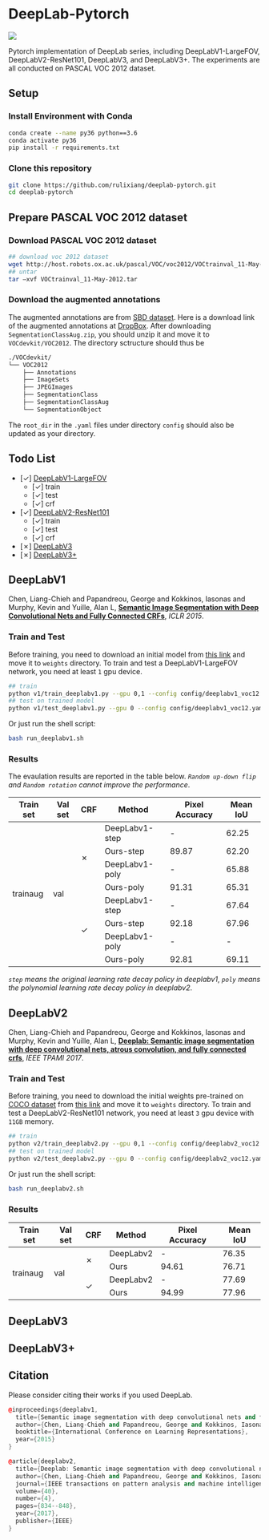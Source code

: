 # DeepLab-Pytorch

![](https://img.shields.io/badge/Language-Python-blue.svg)

Pytorch implementation of DeepLab series, including DeepLabV1-LargeFOV, DeepLabV2-ResNet101, DeepLabV3, and DeepLabV3+. The experiments are all conducted on PASCAL VOC 2012 dataset.

## Setup

### Install Environment with Conda
``` bash
conda create --name py36 python==3.6
conda activate py36
pip install -r requirements.txt
```
### Clone this repository
``` bash
git clone https://github.com/rulixiang/deeplab-pytorch.git
cd deeplab-pytorch
```

## Prepare PASCAL VOC 2012 dataset

### Download PASCAL VOC 2012 dataset

``` bash
## download voc 2012 dataset
wget http://host.robots.ox.ac.uk/pascal/VOC/voc2012/VOCtrainval_11-May-2012.tar
## untar
tar –xvf VOCtrainval_11-May-2012.tar
```
### Download the augmented annotations
The augmented annotations are from [SBD dataset](http://home.bharathh.info/pubs/codes/SBD/download.html). Here is a download link of the augmented annotations at
[DropBox](https://www.dropbox.com/s/oeu149j8qtbs1x0/SegmentationClassAug.zip?dl=0). After downloading ` SegmentationClassAug.zip `, you should unzip it and move it to `VOCdevkit/VOC2012`. The directory sctructure should thus be 

``` bash
./VOCdevkit/
└── VOC2012
    ├── Annotations
    ├── ImageSets
    ├── JPEGImages
    ├── SegmentationClass
    ├── SegmentationClassAug
    └── SegmentationObject
```
The `root_dir` in the `.yaml` files under directory `config` should also be updated as your directory.

## Todo List
- [&#10003;] [DeepLabV1-LargeFOV](#DeepLabV1)
  - [&#10003;] train
  - [&#10003;] test
  - [&#10003;] crf
- [&#10003;] [DeepLabV2-ResNet101](#DeepLabV2)
  - [&#10003;] train
  - [&#10003;] test
  - [&#10003;] crf 
- [&#10007;] [DeepLabV3](#DeepLabV3)
- [&#10007;] [DeepLabV3+](#DeepLabV3+)

## DeepLabV1
Chen, Liang-Chieh and Papandreou, George and Kokkinos, Iasonas and Murphy, Kevin and Yuille, Alan L, [**Semantic Image Segmentation with Deep Convolutional Nets and Fully Connected CRFs**](https://arxiv.org/abs/1412.7062), *ICLR 2015*. 
### Train and Test
Before training, you need to download an initial model from [this link](https://github.com/wangleihitcs/DeepLab-V1-PyTorch/blob/master/data/deeplab_largeFOV.pth) and move it to `weights` directory.
To train and test a DeepLabV1-LargeFOV network, you need at least `1` gpu device.

``` bash
## train
python v1/train_deeplabv1.py --gpu 0,1 --config config/deeplabv1_voc12.yaml
## test on trained model
python v1/test_deeplabv1.py --gpu 0 --config config/deeplabv1_voc12.yaml --crf True
```
Or just run the shell script:
``` bash
bash run_deeplabv1.sh
```
### Results
The evaulation results are reported in the table below. *` Random up-down flip ` and ` Random rotation ` cannot improve the performance*.

<table>
<thead>
  <tr>
    <th>Train set</th>
    <th>Val set</th>
    <th>CRF</th>
    <th>Method</th>
    <th>Pixel Accuracy</th>
    <th>Mean IoU</th>
  </tr>
</thead>
<tbody>
  <tr>
    <td rowspan="8">trainaug</td>
    <td rowspan="8">val</td>
    <td rowspan="4">&#10007;</td>
    <td>DeepLabv1-step</td>
    <td>-</td>
    <td>62.25</td>
  </tr>
  <tr>
    <td>Ours-step</td>
    <td>89.87</td>
    <td>62.20</td>
  </tr>
  <tr>
    <td>DeepLabv1-poly</td>
    <td>-</td>
    <td>65.88</td>
  </tr>
  <tr>
    <td>Ours-poly</td>
    <td>91.31</td>
    <td>65.31</td>
  </tr>
  <tr>
    <td rowspan="4">&#10003;</td>
    <td>DeepLabv1-step</td>
    <td>-</td>
    <td>67.64</td>
  </tr>
  <tr>
    <td>Ours-step</td>
    <td>92.18</td>
    <td>67.96</td>
  </tr>
  <tr>
    <td>DeepLabv1-poly</td>
    <td>-</td>
    <td>-</td>
  </tr>
  <tr>
    <td>Ours-poly</td>
    <td>92.81</td>
    <td>69.11</td>
  </tr>
</tbody>
</table>

*`step` means the original learning rate decay policy in deeplabv1*,
*`poly` means the polynomial learning rate decay policy in deeplabv2*.

## DeepLabV2
Chen, Liang-Chieh and Papandreou, George and Kokkinos, Iasonas and Murphy, Kevin and Yuille, Alan L, [**Deeplab: Semantic image segmentation with deep convolutional nets, atrous convolution, and fully connected crfs**](https://arxiv.org/abs/1606.00915), *IEEE TPAMI 2017*.

### Train and Test
Before training, you need to download the initial weights pre-trained on [COCO dataset](https://cocodataset.org/) from [this link]() and move it to `weights` directory.
To train and test a DeepLabV2-ResNet101 network, you need at least `3` gpu device with `11GB` memory.

``` bash
## train
python v2/train_deeplabv2.py --gpu 0,1 --config config/deeplabv2_voc12.yaml
## test on trained model
python v2/test_deeplabv2.py --gpu 0 --config config/deeplabv2_voc12.yaml --crf True
```
Or just run the shell script:
``` bash
bash run_deeplabv2.sh
```

### Results

<table>
<thead>
  <tr>
    <th>Train set</th>
    <th>Val set</th>
    <th>CRF</th>
    <th>Method</th>
    <th>Pixel Accuracy</th>
    <th>Mean IoU</th>
  </tr>
</thead>
<tbody>
  <tr>
    <td rowspan="4">trainaug</td>
    <td rowspan="4">val</td>
    <td rowspan="2">&#10007;</td>
    <td>DeepLabv2</td>
    <td>-</td>
    <td>76.35</td>
  </tr>
  <tr>
    <td>Ours</td>
    <td>94.61</td>
    <td>76.71</td>
  </tr>
  <tr>
    <td rowspan="2">&#10003;</td>
    <td>DeepLabv2</td>
    <td>-</td>
    <td>77.69</td>
  </tr>
  <tr>
    <td>Ours</td>
    <td>94.99</td>
    <td>77.96</td>
  </tr>
</tbody>
</table>

## DeepLabV3

## DeepLabV3+

## Citation
Please consider citing their works if you used DeepLab.
``` c++
@inproceedings{deeplabv1,
  title={Semantic image segmentation with deep convolutional nets and fully connected crfs},
  author={Chen, Liang-Chieh and Papandreou, George and Kokkinos, Iasonas and Murphy, Kevin and Yuille, Alan L},
  booktitle={International Conference on Learning Representations},
  year={2015}
}

@article{deeplabv2,
  title={Deeplab: Semantic image segmentation with deep convolutional nets, atrous convolution, and fully connected crfs},
  author={Chen, Liang-Chieh and Papandreou, George and Kokkinos, Iasonas and Murphy, Kevin and Yuille, Alan L},
  journal={IEEE transactions on pattern analysis and machine intelligence},
  volume={40},
  number={4},
  pages={834--848},
  year={2017},
  publisher={IEEE}
}
```